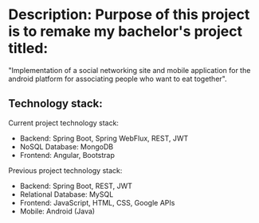 # Description: Purpose of this project is to remake my bachelor's project titled:
"Implementation of a social networking site and mobile application for the android platform for associating people who want to eat together".

## Technology stack:
Current project technology stack: 
* Backend: Spring Boot, Spring WebFlux, REST, JWT
* NoSQL Database: MongoDB
* Frontend: Angular, Bootstrap

Previous project technology stack: 
* Backend: Spring Boot, REST, JWT
* Relational Database: MySQL
* Frontend: JavaScript, HTML, CSS, Google APIs
* Mobile: Android (Java)
